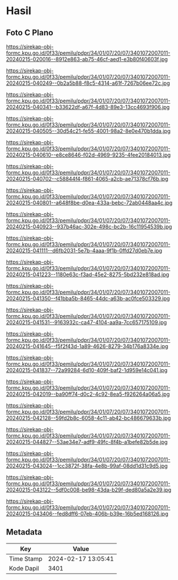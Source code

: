# Hasil

## Foto C Plano

https://sirekap-obj-formc.kpu.go.id/0f33/pemilu/pdpr/34/01/07/20/07/3401072007011-20240215-020016--8912e863-ab75-46cf-aed1-e3b80f40603f.jpg

https://sirekap-obj-formc.kpu.go.id/0f33/pemilu/pdpr/34/01/07/20/07/3401072007011-20240215-040249--0b2a5b88-f8c5-4314-a61f-7267b06ee72c.jpg

https://sirekap-obj-formc.kpu.go.id/0f33/pemilu/pdpr/34/01/07/20/07/3401072007011-20240215-040341--b33622df-a67f-4d83-89e3-13cc4693f906.jpg

https://sirekap-obj-formc.kpu.go.id/0f33/pemilu/pdpr/34/01/07/20/07/3401072007011-20240215-040505--30d54c21-fe55-4001-98a2-8e0e470b1dda.jpg

https://sirekap-obj-formc.kpu.go.id/0f33/pemilu/pdpr/34/01/07/20/07/3401072007011-20240215-040610--e8ce8646-f02d-4969-9235-4fee20184013.jpg

https://sirekap-obj-formc.kpu.go.id/0f33/pemilu/pdpr/34/01/07/20/07/3401072007011-20240215-040702--c58844f4-f861-4065-a2cb-ae71378cf76b.jpg

https://sirekap-obj-formc.kpu.go.id/0f33/pemilu/pdpr/34/01/07/20/07/3401072007011-20240215-040801--a648f8be-d0ea-433a-bebc-72ab0448aa4c.jpg

https://sirekap-obj-formc.kpu.go.id/0f33/pemilu/pdpr/34/01/07/20/07/3401072007011-20240215-040923--937b46ac-302e-498c-bc2b-16c11954539b.jpg

https://sirekap-obj-formc.kpu.go.id/0f33/pemilu/pdpr/34/01/07/20/07/3401072007011-20240215-041111--d6fb2031-5e7b-4aaa-9f1b-0ffd27d0eb7e.jpg

https://sirekap-obj-formc.kpu.go.id/0f33/pemilu/pdpr/34/01/07/20/07/3401072007011-20240215-041223--1180e63c-f3ad-45e2-8275-5bd232e818ad.jpg

https://sirekap-obj-formc.kpu.go.id/0f33/pemilu/pdpr/34/01/07/20/07/3401072007011-20240215-041350--f41bba5b-8465-44dc-a63b-ac0fce503329.jpg

https://sirekap-obj-formc.kpu.go.id/0f33/pemilu/pdpr/34/01/07/20/07/3401072007011-20240215-041531--9163932c-ca47-4104-aa9a-7cc657175109.jpg

https://sirekap-obj-formc.kpu.go.id/0f33/pemilu/pdpr/34/01/07/20/07/3401072007011-20240215-041645--f5f2f43d-1a89-4626-8279-34b176a8334e.jpg

https://sirekap-obj-formc.kpu.go.id/0f33/pemilu/pdpr/34/01/07/20/07/3401072007011-20240215-041837--72a99284-6d10-409f-baf2-1d959e14c041.jpg

https://sirekap-obj-formc.kpu.go.id/0f33/pemilu/pdpr/34/01/07/20/07/3401072007011-20240215-042019--ba90ff74-d0c2-4c92-8ea5-f926264a06a5.jpg

https://sirekap-obj-formc.kpu.go.id/0f33/pemilu/pdpr/34/01/07/20/07/3401072007011-20240215-042128--59fd2b8c-6058-4c11-ab42-bc486679633b.jpg

https://sirekap-obj-formc.kpu.go.id/0f33/pemilu/pdpr/34/01/07/20/07/3401072007011-20240215-044827--53ae34e7-adf9-49fc-8f4b-a1befe82b5de.jpg

https://sirekap-obj-formc.kpu.go.id/0f33/pemilu/pdpr/34/01/07/20/07/3401072007011-20240215-043024--1cc3872f-38fa-4e8b-99af-08dd1d31c9d5.jpg

https://sirekap-obj-formc.kpu.go.id/0f33/pemilu/pdpr/34/01/07/20/07/3401072007011-20240215-043122--5df0c008-be98-43da-b29f-ded80a5a2e39.jpg

https://sirekap-obj-formc.kpu.go.id/0f33/pemilu/pdpr/34/01/07/20/07/3401072007011-20240215-043406--fed8dff6-07eb-406b-b39e-16b5ed168126.jpg


## Metadata

| Key        | Value               |
| ---------- | ------------------- |
| Time Stamp | 2024-02-17 13:05:41 |
| Kode Dapil | 3401                |



